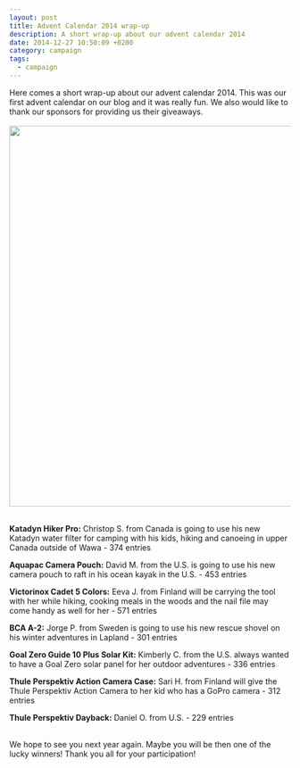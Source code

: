 ```yaml
---
layout: post
title: Advent Calendar 2014 wrap-up
description: A short wrap-up about our advent calendar 2014
date: 2014-12-27 10:50:09 +0200
category: campaign
tags: 
  - campaign
---
```

Here comes a short wrap-up about our advent calendar 2014. This was our first advent calendar on our blog and it was really fun. We also would like to thank our sponsors for providing us their giveaways.<br><br>
<a href="https://www.flickr.com/photos/90204224@N07/8376253972"><img src="https://farm9.staticflickr.com/8363/8376253972_a773af10e2_b.jpg" width="1024" height="683"></a><br><!--more--><br>

<strong>Katadyn Hiker Pro:</strong> Christop S. from Canada is going to use his new Katadyn water filter for camping with his kids, hiking and canoeing in upper Canada outside of Wawa - 374 entries

<strong>Aquapac Camera Pouch:</strong> David M. from the U.S. is going to use his new camera pouch to raft in his ocean kayak in the U.S. - 453 entries

<strong>Victorinox Cadet 5 Colors:</strong> Eeva J. from Finland will be carrying the tool with her while hiking, cooking meals in the woods and the nail file may come handy as well for her - 571 entries

<strong>BCA A-2:</strong> Jorge P.  from Sweden is going to use his new rescue shovel on his winter adventures in Lapland - 301 entries

<strong>Goal Zero Guide 10 Plus Solar Kit:</strong> Kimberly C. from the U.S. always wanted to have a Goal Zero solar panel for her outdoor adventures - 336 entries

<strong> Thule Perspektiv Action Camera Case:</strong> Sari H. from Finland will give the Thule Perspektiv Action Camera to her kid who has a GoPro camera - 312 entries

<strong> Thule Perspektiv Dayback:</strong> Daniel O. from U.S. - 229 entries<br><br>

We hope to see you next year again. Maybe you will be then one of the lucky winners! Thank you all for your participation! 
